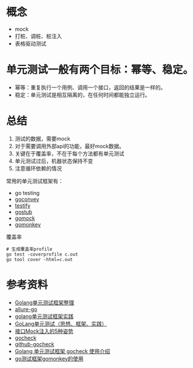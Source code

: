 
# 概念
- mock
- 打桩、调桩、桩注入
- 表格驱动测试


# 单元测试一般有两个目标：幂等、稳定。
- 幂等：重复执行一个用例、调用一个接口，返回的结果是一样的。
- 稳定：单元测试是相互隔离的，在任何时间都能独立运行。


# 总结
1. 测试的数据，需要mock
2. 对于需要调用外部api的功能，最好mock数据。
3. 关键在于覆盖率，不在于每个方法都有单元测试
4. 单元测试过后，机器状态保持不变
5. 注意循环依赖的情况


常用的单元测试框架有：
- go testing
- [goconvey](https://github.com/smartystreets/goconvey)
- [testify](https://github.com/stretchr/testify)
- [gostub](https://github.com/prashantv/gostub)
- [gomock](https://github.com/golang/mock)
- [gomonkey](https://github.com/agiledragon/gomonkey)


覆盖率
```
# 生成覆盖率profile
go test -coverprofile c.out
go tool cover -html=c.out
```
# 参考资料
- [Golang单元测试框架整理](https://www.shuzhiduo.com/A/gGdXeaQpz4/)
- [allure-go](https://github.com/dailymotion/allure-go)
- [golang单元测试框架实践](https://blog.csdn.net/wtl1992/article/details/124773222)
- [GoLang单元测试（思想、框架、实践）](https://zhuanlan.zhihu.com/p/502690977)
- [接口Mock注入的5种姿势](https://mp.weixin.qq.com/s?__biz=MzI4NzczNjkxOQ==&mid=2247485304&idx=1&sn=fa55fb21a7244bc5ea5d075df0e1beaf)
- [gocheck](https://gopkg.in/check.v1)
- [github-gocheck](https://github.com/go-check/check/tree/v1)
- [Golang 单元测试框架 gocheck 使用介绍](https://www.infoq.cn/article/jRuJKgFUESpgUaqugiwe/)
- [go测试框架gomonkey的使用](https://cloud.tencent.com/developer/article/1872029)